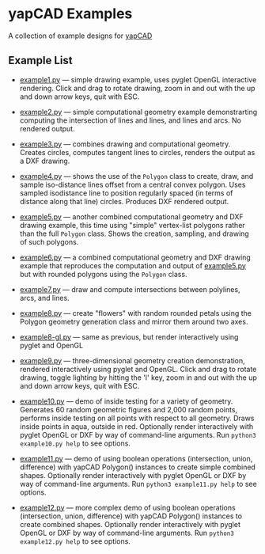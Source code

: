 # yapCAD Examples
A collection of example designs for [yapCAD](../README.md)

## Example List

* [example1.py](./example1.py) &mdash; simple drawing example, uses
  pyglet OpenGL interactive rendering. Click and drag to rotate
  drawing, zoom in and out with the up and down arrow keys, quit with
  ESC.

* [example2.py](./example2.py) &mdash; simple computational geometry
  example demonstrarting computing the intersection of lines and
  lines, and lines and arcs.  No rendered output.

* [example3.py](./example3.py) &mdash; combines drawing and
  computational geometry. Creates circles, computes tangent lines to
  circles, renders the output as a DXF drawing.

* [example4.py](./example4.py) &mdash; shows the use of the `Polygon`
  class to create, draw, and sample iso-distance lines offset from a
  central convex polygon. Uses sampled isodistance line to position
  regularly spaced (in terms of distance along that line)
  circles. Produces DXF rendered output.

* [example5.py](./example5.py) &mdash; another combined computational
  geometry and DXF drawing example, this time using "simple"
  vertex-list polygons rather than the full `Polygon` class.  Shows
  the creation, sampling, and drawing of such polygons.

* [example6.py](./example6.py) &mdash; a combined computational
  geometry and DXF drawing example that reproduces the computation and
  output of [example5.py](./example5.py) but with rounded polygons
  using the `Polygon` class.

* [example7.py](./example7.py) &mdash; draw and compute intersections
  between polylines, arcs, and lines.

* [example8.py](./example8.py) &mdash; create "flowers" with random
  rounded petals using the Polygon geometry generation class and
  mirror them around two axes.

* [example8-gl.py](./example8-gl.py) &mdash; same as previous, but
  render interactively using pyglet and OpenGL

* [example9.py](./example9.py) &mdash; three-dimensional geometry
  creation demonstration, rendered interactively using pyglet and
  OpenGL. Click and drag to rotate drawing, toggle lighting by hitting
  the 'l' key, zoom in and out with the up and down arrow keys, quit
  with ESC.

* [example10.py](./example10.py) &mdash; demo of inside testing for a
  variety of geometry.  Generates 60 random geometric figures and
  2,000 random points, performs inside testing on all points with
  respect to all geometry.  Draws inside points in aqua, outside in
  red.  Optionally render interactively with pyglet OpenGL or DXF by
  way of command-line arguments.  Run `python3 example10.py help` to
  see options.

* [example11.py](./example11.py) &mdash; demo of using boolean
  operations (intersection, union, difference) with yapCAD Polygon()
  instances to create simple combined shapes.  Optionally render
  interactively with pyglet OpenGL or DXF by way of command-line
  arguments.  Run `python3 example11.py help` to see options.
  
* [example12.py](./example11.py) &mdash; more complex demo of using
  boolean operations (intersection, union, difference) with yapCAD
  Polygon() instances to create combined shapes.  Optionally render
  interactively with pyglet OpenGL or DXF by way of command-line
  arguments.  Run `python3 example12.py help` to see options.
  
